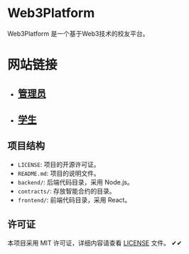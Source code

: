 
# Web3Platform

Web3Platform 是一个基于Web3技术的校友平台。

# 网站链接
- ## [管理员](https://web.175829.xyz)
- ## [学生](https://stu.175829.xyz)

## 项目结构

- `LICENSE`: 项目的开源许可证。
- `README.md`: 项目的说明文件。
- `backend/`: 后端代码目录，采用 Node.js。
- `contracts/`: 存放智能合约的目录。
- `frontend/`: 前端代码目录，采用 React。

## 许可证

本项目采用 MIT 许可证，详细内容请查看 [LICENSE](LICENSE) 文件。
✔✔
